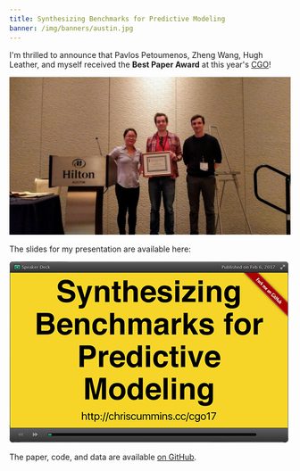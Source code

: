```yaml
---
title: Synthesizing Benchmarks for Predictive Modeling
banner: /img/banners/austin.jpg
---
```


I'm thrilled to announce that Pavlos Petoumenos, Zheng Wang, Hugh Leather, and
myself received the **Best Paper Award** at this year's
[CGO](http://cgo.org/cgo2017/)!

![CGO'17](/images/2017-02-21-cgo17.jpg)

The slides for my presentation are available here:

<a href="https://speakerdeck.com/chriscummins/synthesizing-benchmarks-for-predictive-modelling-cgo-17" target="_blank"> ![Slides](/images/2017-02-21-slides.png)</a>


The paper, code, and data are available
[on GitHub](https://github.com/ChrisCummins/clgen).
